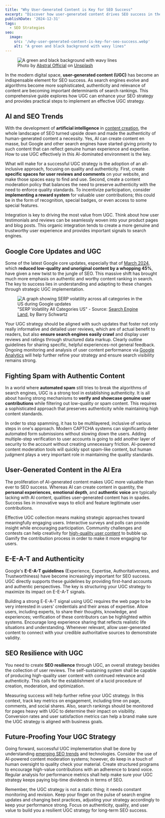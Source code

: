 ```yaml
---
title: "Why User-Generated Content is Key for SEO Success"
excerpt: "Discover how user-generated content drives SEO success in the AI era. Learn practical strategies to leverage UGC and build resilience against Google updates."
publishDate: '2024-12-31'
tags:
  - SEO Strategies
seo:
  image:
    src: '/why-user-generated-content-is-key-for-seo-success.webp'
    alt: "A green and black background with wavy lines"
---
```


<figure>
  <img src="/why-user-generated-content-is-key-for-seo-success.webp" alt="A green and black background with wavy lines">
  <figcaption>Photo by <a href="https://unsplash.com/@abstralofficial?utm_content=creditCopyText&amp;utm_medium=referral&amp;utm_source=unsplash">Abstral Official</a> on <a href="https://unsplash.com/photos/a-green-and-black-background-with-wavy-lines-CYDlUSK_tIM?utm_content=creditCopyText&amp;utm_medium=referral&amp;utm_source=unsplash">Unsplash</a></figcaption>
</figure>

In the modern digital space, **user-generated content (UGC)** has become an indispensable element for SEO success. As search engines evolve and algorithms become more sophisticated, authenticity and relevance of content are becoming important determinants of search rankings. This comprehensive guide explores how UGC can enhance your SEO strategy and provides practical steps to implement an effective UGC strategy.

## AI and SEO Trends

With the development of **artificial intelligence** in [content creation](https://www.serp-secrets.com/blog/how-to-create-helpful-content-after-hcu/), the whole landscape of SEO turned upside down and made the authenticity of human-generated content a necessity. Yes, AI can create content en masse, but Google and other search engines have started giving priority to such content that can reflect genuine human experience and expertise. How to use UGC effectively in this AI-dominated environment is the key.

What will make for a successful UGC strategy is the adoption of an all-inclusive approach, focusing on quality and authenticity. First, create **specific spaces for user reviews and comments** on your website, and make those spaces easy to find and use. Second, create a content moderation policy that balances the need to preserve authenticity with the need to enforce quality standards. To incentivize participation, consider **implementing a reward system** for valuable user contributions; this could be in the form of recognition, special badges, or even access to some special features.

Integration is key to driving the most value from UGC. Think about how user testimonials and reviews can be seamlessly woven into your product pages and blog posts. This organic integration tends to create a more genuine and trustworthy user experience and provides important signals to search engines.

## Google Core Updates and UGC

Some of the latest Google core updates, especially that of [March 2024](https://www.serp-secrets.com/blog/in-depth-analysis-of-googles-march-2024-updates/), which **reduced low-quality and unoriginal content by a whopping 45%**, have given a new twist to the jungle of SEO. This massive shift has brought much more emphasis on authentic and worthy content ranking in search. The key to success lies in understanding and adapting to these changes through strategic UGC implementation.

<figure>
  <img src="/SERP-Volatility-All-categories-US.png.webp" alt="A graph showing SERP volatility across all categories in the US during Google updates">
  <figcaption>"SERP Volatility All Categories US" - Source: <a href="https://searchengineland.com/google-algorithm-updates-2024-in-review-4-core-updates-and-3-spam-updates-436749">Search Engine Land</a>, by Barry Schwartz</figcaption>
</figure>

Your UGC strategy should be aligned with such updates that foster not only really informative and detailed user reviews, which are of actual benefit to readers, but also **ensure search engines easily crawl** and display user reviews and ratings through structured data markup. Clearly outline guidelines for sharing specific, helpful experiences-not general feedback. Ongoing monitoring and analysis of user content performance via [Google Analytics](https://www.serp-secrets.com/blog/essential-tools-for-seo-optimizing/) will help further refine your strategy and ensure search visibility remains strong.

## Fighting Spam with Authentic Content

In a world where **automated spam** still tries to break the algorithms of search engines, UGC is a strong tool in establishing authenticity. It is all about having strong mechanisms to **verify and showcase genuine user contributions** while filtering out low-quality or spam content. This requires a sophisticated approach that preserves authenticity while maintaining high content standards.

In order to stop spamming, it has to be multilayered, inclusive of various steps in one's approach. Modern CAPTCHA systems can significantly deter automated form submissions without slowing down the users. Adding multiple-step verification to user accounts is going to add another layer of security to the account without creating unnecessary friction. AI-powered content moderation tools will quickly spot spam-like content, but human judgment plays a very important role in maintaining the quality standards.

## User-Generated Content in the AI Era

The proliferation of AI-generated content makes UGC more valuable than ever to SEO success. Whereas AI can create content in quantity, the **personal experiences**, **emotional depth**, and **authentic voice** are typically lacking with AI content, qualities user-generated content has in spades. Success lies in innovative ways to elicit and feature legitimate user contributions.

Effective UGC collection means making strategic approaches toward meaningfully engaging users. Interactive surveys and polls can provide insight while encouraging participation. Community challenges and contests can help creativity for [high-quality user content](https://www.serp-secrets.com/blog/adapting-to-googles-helpful-content-era/) to bubble up. Gamify the contribution process in order to make it more engaging for users. 

## E-E-A-T and Authenticity

Google's **E-E-A-T guidelines** (Experience, Expertise, Authoritativeness, and Trustworthiness) have become increasingly important for SEO success. UGC directly supports these guidelines by providing first-hand accounts and authentic perspectives. The key is structuring your UGC strategy to maximize its impact on E-E-A-T signals.

Building a strong E-E-A-T signal using UGC requires the web page to be very interested in users' credentials and their areas of expertise. Allow users, including experts, to share their thoughts, knowledge, and experiences; verification of these contributors can be highlighted within systems. Encourage long experience sharing that reflects realistic life situations and understanding. Whenever relevant, allow user-generated content to connect with your credible authoritative sources to demonstrate validity.

## SEO Resilience with UGC

You need to create **SEO resilience** through UGC, an overall strategy besides the collection of user reviews. The self-sustaining system shall be capable of producing high-quality user content with continued relevance and authenticity. This calls for the establishment of a lucid procedure of creation, moderation, and optimization.

Measuring success will help further refine your UGC strategy. In this context, track key metrics on engagement, including time on page, comments, and social shares. Also, search rankings should be monitored for pages heavy with UGC to determine their impact on visibility. Conversion rates and user satisfaction metrics can help a brand make sure the UGC strategy is aligned with business goals.

## Future-Proofing Your UGC Strategy

Going forward, successful UGC implementation shall be done by understanding [emerging SEO trends](https://www.serp-secrets.com/blog/seo-2025-upcoming-changes-and-how-to-adapt/) and technologies. Consider the use of AI-powered content moderation systems; however, do keep in a touch of human oversight to quality check your material. Create structured programs to encourage high-value contributions with an adherence to brand voice. Regular analysis for performance metrics shall help make sure your UGC strategy keeps paying big-time dividends in terms of SEO.

Remember, the UGC strategy is not a static thing; it needs constant monitoring and revision. Keep your finger on the pulse of search engine updates and changing best practices, adjusting your strategy accordingly to keep your performance strong. Focus on authenticity, quality, and user value to build you a resilient UGC strategy for long-term SEO success.